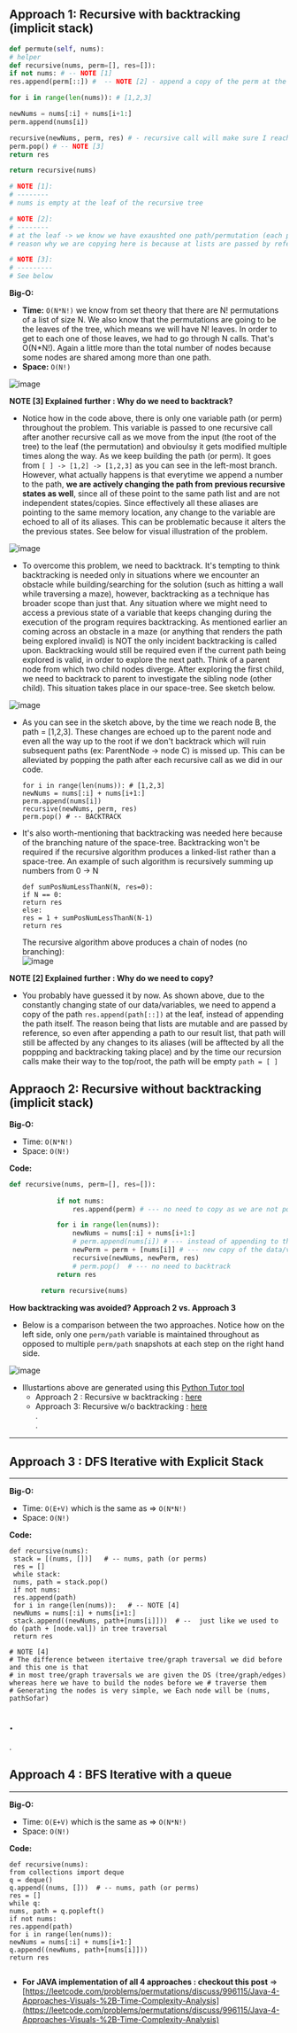 ## **Approach 1: Recursive with backtracking (implicit stack)**

```python
def permute(self, nums):
# helper
def recursive(nums, perm=[], res=[]):
if not nums: # -- NOTE [1] 
res.append(perm[::]) #  -- NOTE [2] - append a copy of the perm at the leaf before we start popping/backtracking

for i in range(len(nums)): # [1,2,3]

newNums = nums[:i] + nums[i+1:]
perm.append(nums[i])

recursive(newNums, perm, res) # - recursive call will make sure I reach the leaf
perm.pop() # -- NOTE [3] 
return res

return recursive(nums)

# NOTE [1]:
# --------
# nums is empty at the leaf of the recursive tree

# NOTE [2]:
# --------
# at the leaf -> we know we have exaushted one path/permutation (each path is a permutation in a recursive tree)
# reason why we are copying here is because at lists are passed by reference and since we are maintaining only one path/perm variable throughput, we are gonna be modifiying that path variable (popping it to be precise) in order to revert the path to a previous state (aka parent node) in preperation to make a lateral/horizontal move to a sibling node. See explanation below for further understanding.

# NOTE [3]:
# ---------
# See below
```

**Big-O:**

-   **Time:** `O(N*N!)`
	we know from set theory that there are N! permutations of a list of size N. We also know that the permutations are going to be the leaves of the tree, which means we will have N! leaves. In order to get to each one of those leaves, we had to go through N calls. That's O(N\*N!). Again a little more than the total number of nodes because some nodes are shared among more than one path.
-   **Space:** `O(N!)`

![image](https://assets.leetcode.com/users/images/ac9c35dc-89b8-4860-b08c-d2f60859e43e_1609289801.6830964.png)


**NOTE \[3\] Explained further : Why do we need to backtrack?**

-   Notice how in the code above, there is only one variable path (or perm) throughout the problem. This variable is passed to one recursive call after another recursive call as we move from the input (the root of the tree) to the leaf (the permutation) and obvioulsy it gets modified multiple times along the way. As we keep building the path (or perm). It goes from `[ ] -> [1,2] -> [1,2,3]` as you can see in the left-most branch. However, what actually happens is that everytime we append a number to the path, **we are actively changing the path from previous recursive states as well**, since all of these point to the same path list and are not independent states/copies. Since effectively all these aliases are pointing to the same memory location, any change to the variable are echoed to all of its aliases. This can be problematic because it alters the the previous states. See below for visual illustration of the problem.

![image](https://assets.leetcode.com/users/images/2dad4626-ba5b-4d8f-adcb-90249a1eddb4_1609299083.319523.png)

-   To overcome this problem, we need to backtrack. It's tempting to think backtracking is needed only in situations where we encounter an obstacle while building/searching for the solution (such as hitting a wall while traversing a maze), however, backtracking as a technique has broader scope than just that. Any situation where we might need to access a previous state of a variable that keeps changing during the execution of the program requires backtracking. As mentioned earlier an coming across an obstacle in a maze (or anything that renders the path being explored invalid) is NOT the only incident backtracking is called upon. Backtracking would still be required even if the current path being explored is valid, in order to explore the next path. Think of a parent node from which two child nodes diverge. After exploring the first child, we need to backtrack to parent to investigate the sibling node (other child). This situation takes place in our space-tree. See sketch below.

![image](https://assets.leetcode.com/users/images/ea5e3934-308b-486b-bd9d-ba5d84972c93_1609311308.955607.png)

-   As you can see in the sketch above, by the time we reach node B, the path = \[1,2,3\]. These changes are echoed up to the parent node and even all the way up to the root if we don't backtrack which will ruin subsequent paths (ex: ParentNode -> node C) is missed up. This can be alleviated by popping the path after each recursive call as we did in our code.
    
    ```
    for i in range(len(nums)): # [1,2,3]
    newNums = nums[:i] + nums[i+1:]
    perm.append(nums[i])
    recursive(newNums, perm, res) 
    perm.pop() # -- BACKTRACK
    ```
    
-   It's also worth-mentioning that backtracking was needed here because of the branching nature of the space-tree. Backtracking won't be required if the recursive algorithm produces a linked-list rather than a space-tree. An example of such algorithm is recursively summing up numbers from 0 -> N
    
    ```
    def sumPosNumLessThanN(N, res=0):
    if N == 0:
    return res
    else:
    res = 1 + sumPosNumLessThanN(N-1)
    return res
    ```
    
    The recursive algorithm above produces a chain of nodes (no branching):  
    ![image](https://assets.leetcode.com/users/images/65a431a3-c09d-4926-b431-8df5eb2a4cf3_1609312872.9623408.png)
    

**NOTE \[2\] Explained further : Why do we need to copy?**

-   You probably have guessed it by now. As shown above, due to the constantly changing state of our data/variables, we need to append a copy of the path `res.append(path[::])` at the leaf, instead of appending the path itself. The reason being that lists are mutable and are passed by reference, so even after appending a path to our result list, that path will still be affected by any changes to its aliases (will be afftected by all the poppping and backtracking taking place) and by the time our recursion calls make their way to the top/root, the path will be empty `path = [ ]`

## **Appraoch 2: Recursive without backtracking (implicit stack)**

**Big-O:**

-   Time: `O(N*N!)`
-   Space: `O(N!)`

**Code:**

```python
def recursive(nums, perm=[], res=[]):
        
            if not nums: 
                res.append(perm) # --- no need to copy as we are not popping/backtracking. Instead we're passing a new variable each time 

            for i in range(len(nums)): 
                newNums = nums[:i] + nums[i+1:]
                # perm.append(nums[i]) # --- instead of appending to the same variable
                newPerm = perm + [nums[i]] # --- new copy of the data/variable
                recursive(newNums, newPerm, res) 
                # perm.pop()  # --- no need to backtrack
            return res
        
        return recursive(nums)
```

**How backtracking was avoided? Approach 2 vs. Approach 3**

-   Below is a comparison between the two approaches. Notice how on the left side, only one `perm/path` variable is maintained throughout as opposed to multiple `perm/path` snapshots at each step on the right hand side.

![image](https://assets.leetcode.com/users/images/0a74e098-5a23-4859-8518-2ffe513ea965_1609340194.1382449.png)

-   Illustartions above are generated using this [Python Tutor tool](http://www.pythontutor.com/visualize.html#mode=edit)
    -   Approach 2 : Recursive w backtracking : [here](http://www.pythontutor.com/visualize.html#code=def%20recursivePermute%28nums,%20perm%3D%5B%5D,%20res%3D%5B%5D%29%3A%0A%20%20%20%20if%20not%20nums%3A%20%0A%20%20%20%20%20%20%20%20res.append%28perm%29%20%0A%20%20%20%20%0A%20%20%20%20else%3A%0A%20%20%20%20%20%20%20%20for%20i%20in%20range%28len%28nums%29%29%3A%20%23%20%5B1,2,3%5D%0A%20%20%20%20%20%20%20%20%20%20%20%20newNums%20%3D%20nums%5B%3Ai%5D%20%2B%20nums%5Bi%2B1%3A%5D%0A%20%20%20%20%20%20%20%20%20%20%20%20perm.append%28nums%5Bi%5D%29%0A%20%20%20%20%20%20%20%20%20%20%20%20recursivePermute%28newNums,%20perm,%20res%29%20%23%20-%20recursive%20call%20will%20make%20sure%20I%20reach%20the%20leaf%0A%20%20%20%20%20%20%20%20%20%20%20%20perm.pop%28%29%20%0A%0A%20%20%20%20return%20res%0A%0Aprint%28recursivePermute%28%5B1,2,3%5D%29%29&cumulative=false&curInstr=25&heapPrimitives=nevernest&mode=display&origin=opt-frontend.js&py=3&rawInputLstJSON=%5B%5D&textReferences=false)
    -   Approach 3: Recursive w/o backtracking : [here](http://www.pythontutor.com/visualize.html#code=def%20recursivePermute%28nums,%20perm%3D%5B%5D,%20res%3D%5B%5D%29%3A%0A%20%20%20%20if%20not%20nums%3A%20%0A%20%20%20%20%20%20%20%20res.append%28perm%5B%3A%3A%5D%29%20%0A%20%20%20%20else%3A%0A%20%20%20%20%20%20%20%20for%20i%20in%20range%28len%28nums%29%29%3A%20%23%20%5B1,2,3%5D%0A%20%20%20%20%20%20%20%20%20%20%20%20newNums%20%3D%20nums%5B%3Ai%5D%20%2B%20nums%5Bi%2B1%3A%5D%0A%20%20%20%20%20%20%20%20%20%20%20%20newPerm%20%3D%20perm%20%2B%20%5Bnums%5Bi%5D%5D%0A%20%20%20%20%20%20%20%20%20%20%20%20recursivePermute%28newNums,%20newPerm,%20res%29%20%23%20-%20recursive%20call%20will%20make%20sure%20I%20reach%20the%20leaf%0A%0A%20%20%20%20return%20res%0A%0Aprint%28recursivePermute%28%5B1,2,3%5D%29%29&cumulative=false&curInstr=23&heapPrimitives=nevernest&mode=display&origin=opt-frontend.js&py=3&rawInputLstJSON=%5B%5D&textReferences=false)  
        .  
        .

___

## **Approach 3 : DFS Iterative with Explicit Stack**

___

**Big-O:**

-   Time: `O(E+V)` which is the same as => `O(N*N!)`
-   Space: `O(N!)`

**Code:**

```
def recursive(nums):
 stack = [(nums, [])]   # -- nums, path (or perms)
 res = []
 while stack:
 nums, path = stack.pop()
 if not nums:
 res.append(path)
 for i in range(len(nums)):   # -- NOTE [4]
 newNums = nums[:i] + nums[i+1:]
 stack.append((newNums, path+[nums[i]]))  # --  just like we used to do (path + [node.val]) in tree traversal
 return res

# NOTE [4]
# The difference between itertaive tree/graph traversal we did before and this one is that
# in most tree/graph traversals we are given the DS (tree/graph/edges) whereas here we have to build the nodes before we # traverse them
# Generating the nodes is very simple, we Each node will be (nums, pathSofar)
```

## .  
.

## **Approach 4 : BFS Iterative with a queue**

___

**Big-O:**

-   Time: `O(E+V)` which is the same as => `O(N*N!)`
-   Space: `O(N!)`

**Code:**

```
def recursive(nums):
from collections import deque
q = deque()
q.append((nums, []))  # -- nums, path (or perms)
res = []
while q:
nums, path = q.popleft()
if not nums:
res.append(path)
for i in range(len(nums)):
newNums = nums[:i] + nums[i+1:]
q.append((newNums, path+[nums[i]]))
return res
        
```

-   **For JAVA implementation of all 4 approaches : checkout this post** => [https://leetcode.com/problems/permutations/discuss/996115/Java-4-Approaches-Visuals-%2B-Time-Complexity-Analysis](https://leetcode.com/problems/permutations/discuss/996115/Java-4-Approaches-Visuals-%2B-Time-Complexity-Analysis)